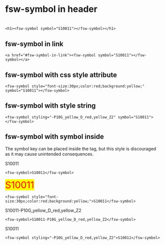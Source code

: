 # fsw-symbol in header

<h1><fsw-symbol symbol="S10011"></fsw-symbol></h1>

    <h1><fsw-symbol symbol="S10011"></fsw-symbol></h1>

## fsw-symbol in link

<a href="#fsw-symbol-in-link"><fsw-symbol symbol="S10011"></fsw-symbol></a>

    <a href="#fsw-symbol-in-link"><fsw-symbol symbol="S10011"></fsw-symbol></a>

## fsw-symbol with css style attribute

<fsw-symbol style="font-size:30px;color:red;background:yellow;" symbol="S10011"></fsw-symbol>

    <fsw-symbol style="font-size:30px;color:red;background:yellow;" symbol="S10011"></fsw-symbol>

## fsw-symbol with style string

<fsw-symbol styling="-P10G_yellow_D_red,yellow_Z2" symbol="S10011"></fsw-symbol>

    <fsw-symbol styling="-P10G_yellow_D_red,yellow_Z2" symbol="S10011"></fsw-symbol>

## fsw-symbol with symbol inside
The symbol key can be placed inside the tag, but this style is discouraged as it may cause unintended consequences.

<fsw-symbol>S10011</fsw-symbol>

    <fsw-symbol>S10011</fsw-symbol>

<fsw-symbol style="font-size:30px;color:red;background:yellow;">S10011</fsw-symbol>

    <fsw-symbol style="font-size:30px;color:red;background:yellow;">S10011</fsw-symbol>

<fsw-symbol>S10011-P10G_yellow_D_red,yellow_Z2</fsw-symbol>

    <fsw-symbol>S10011-P10G_yellow_D_red,yellow_Z2</fsw-symbol>

<fsw-symbol styling="-P10G_yellow_D_red,yellow_Z2">S10011</fsw-symbol>

    <fsw-symbol styling="-P10G_yellow_D_red,yellow_Z2">S10011</fsw-symbol>
